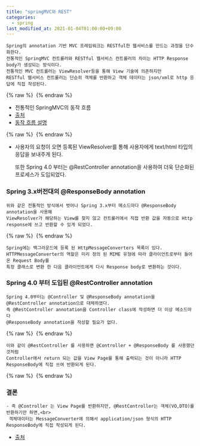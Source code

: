 ```yaml
---
title: "springMVC와 REST"
categories: 
  - spring
last_modified_at: 2021-01-04T01:00:00+09:00
---
```


    Spring의 annotation 기반 MVC 프레임워크는 RESTful한 웹서비스를 만드는 과정을 단수화한다.
    전통적인 SpringMVC 컨트롤러와 RESTful 웹서비스 컨트롤러의 차이는 HTTP Response body가 생성되는 방식이다.
    전통적인 MVC 컨트롤러는 ViewResolver등을 통해 View 기술에 의존하지만
    RESTful 웹서비스 컨트롤러는 단순히 객체를 반환하고 객체 데이터는 json/xml로 http 응답에 직접 작성된다.
                       
{% raw %} <img src="https://chohongjae.github.io/assets/img/20210104sprinmvcandrest/springmvc.png" alt=""> {% endraw %}
- 전통적인 SpringMVC의 동작 흐름
- [출처](https://www.genuitec.com/spring-frameworkrestcontroller-vs-controller/)
- [동작 흐름 설명](https://chohongjae.github.io/spring/springMVC/)

{% raw %} <img src="https://chohongjae.github.io/assets/img/20210101spring/spring-controller.png" alt=""> {% endraw %}
- 사용자의 요청이 오면 등록된 ViewResolver를 통해 사용자에게 text/html 타입의 응답을 보내주게 된다.


    또한 Spring 4.0 부터는 @RestController annotation을 사용하여 더욱 단순화된 프로세스가 도입되었다.

### Spring 3.x버전대의 @ResponseBody annotation
    위와 같은 전통적인 방식에서 벗어나 Spring 3.x부터 메소드마다 @ResponseBody annotation을 사용해
    ViewResolver가 해당하는 View를 찾지 않고 컨트롤러에서 직접 반환 값을 자동으로 Http response에 쓰고 반환할 수 있게 되었다.
    
{% raw %} <img src="https://chohongjae.github.io/assets/img/20210104sprinmvcandrest/responsebody.png" alt=""> {% endraw %}

    Spring에는 백그라운드에 등록 된 HttpMessageConverters 목록이 있다.
    HTTPMessageConverter의 역할은 미리 정의 된 MIME 유형에 따라 클라이언트로부터 들어온 Request Body를
    특정 클래스로 변환 한 다음 클라이언트에게 다시 Response body로 변환하는 것이다.

### Spring 4.0 부터 도입된 @RestController annotation
    Spring 4.0부터는 @Controller 및 @ResponseBody annotation을 @RestController annotation으로 대체하였다.
    즉 @RestController annotation을 Controller class에 작성하면 더 이상 메소드마다
    @ResponseBody annotation을 작성할 필요가 없다.
    
{% raw %} <img src="https://chohongjae.github.io/assets/img/20210104sprinmvcandrest/restcontroller.png" alt=""> {% endraw %}
    
    이와 같이 @RestController 를 사용하면 @Controller + @ResponseBody 를 사용했던 것처럼 
    Controller에서 return 되는 값을 View Page를 통해 출력되는 것이 아니라 HTTP ResponseBody에 직접 쓰여 반환되게 된다. 
    
{% raw %} <img src="https://chohongjae.github.io/assets/img/20210101spring/spring-rest-controller.png" alt=""> {% endraw %}

### 결론
    - 즉 @Controller 는 View Page를 반환하지만, @RestController는 객체(VO,DTO)를 반환하기만 하면,<br>
     객체데이터는 MessageConverter에 의해서 application/json 형식의 HTTP ResponseBody에 직접 작성되게 된다.

- [출처](https://www.genuitec.com/spring-frameworkrestcontroller-vs-controller/)